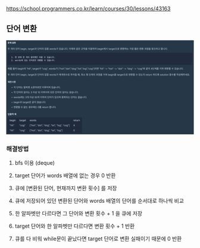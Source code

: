 https://school.programmers.co.kr/learn/courses/30/lessons/43163

## 단어 변환

![Alt text](image.png)

### 해결방법

1. bfs 이용 (deque)

2. target 단어가 words 배열에 없는 경우 0 반환

3. 큐에 [변환된 단어, 현재까지 변환 횟수] 를 저장

4. 큐에 저장되어 있던 변환된 단어와 words 배열의 단어를 순서대로 하나씩 비교

5. 한 알파벳만 다르다면 그 단어와 변환 횟수 + 1 을 큐에 저장

6. target 단어와 한 알파벳만 다르다면 변환 횟수 + 1 반환

7. 큐를 다 비워 while문이 끝났다면 target 단어로 변환 실패이기 때문에 0 반환